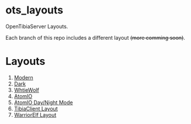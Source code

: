 # ots_layouts
OpenTibiaServer Layouts.

Each branch of this repo includes a different layout ~~(more comming soon)~~.


# Layouts
1. [Modern](https://github.com/idontreallywolf/ots_layouts/tree/modern_layout)
2. [Dark](https://github.com/idontreallywolf/ots_layouts/tree/dark_layout)
3. [WhtieWolf](https://github.com/idontreallywolf/ots_layouts/tree/whiteWolf)
4. [AtomIO](https://github.com/idontreallywolf/ots_layouts/tree/atomio_layout)
5. [AtomIO Day/Night Mode](https://github.com/idontreallywolf/ots_layouts/tree/atomio_light)
6. [TibiaClient Layout](https://github.com/idontreallywolf/ots_layouts/tree/TibiaClient_layout)
7. [WarriorElf Layout](https://github.com/idontreallywolf/ots_layouts/tree/warriorElf)
